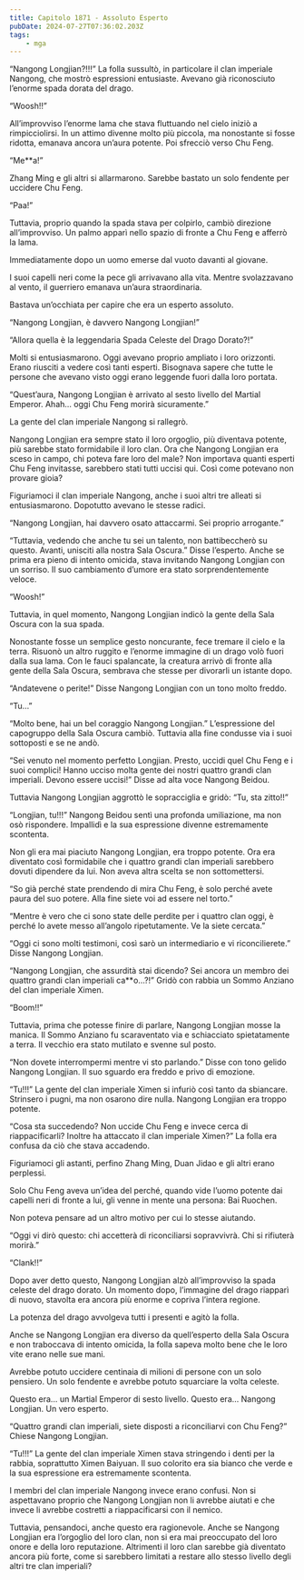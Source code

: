 ```yaml
---
title: Capitolo 1871 - Assoluto Esperto
pubDate: 2024-07-27T07:36:02.203Z
tags:
    - mga
---
```


“Nangong Longjian?!!!” La folla sussultò, in particolare il clan imperiale Nangong, che mostrò espressioni entusiaste. Avevano già riconosciuto l’enorme spada dorata del drago.

“Woosh!!”

All’improvviso l’enorme lama che stava fluttuando nel cielo iniziò a rimpicciolirsi. In un attimo divenne molto più piccola, ma nonostante si fosse ridotta, emanava ancora un’aura potente. Poi sfrecciò verso Chu Feng.

“Me**a!”

Zhang Ming e gli altri si allarmarono. Sarebbe bastato un solo fendente per uccidere Chu Feng.

“Paa!”

Tuttavia, proprio quando la spada stava per colpirlo, cambiò direzione all’improvviso. Un palmo apparì nello spazio di fronte a Chu Feng e afferrò la lama.

Immediatamente dopo un uomo emerse dal vuoto davanti al giovane.

I suoi capelli neri come la pece gli arrivavano alla vita. Mentre svolazzavano al vento, il guerriero emanava un’aura straordinaria.

Bastava un’occhiata per capire che era un esperto assoluto.

“Nangong Longjian, è davvero Nangong Longjian!”

“Allora quella è la leggendaria Spada Celeste del Drago Dorato?!”

Molti si entusiasmarono. Oggi avevano proprio ampliato i loro orizzonti. Erano riusciti a vedere così tanti esperti. Bisognava sapere che tutte le persone che avevano visto oggi erano leggende fuori dalla loro portata.

“Quest’aura, Nangong Longjian è arrivato al sesto livello del Martial Emperor. Ahah… oggi Chu Feng morirà sicuramente.”

La gente del clan imperiale Nangong si rallegrò.

Nangong Longjian era sempre stato il loro orgoglio, più diventava potente, più sarebbe stato formidabile il loro clan. Ora che Nangong Longjian era sceso in campo, chi poteva fare loro del male? Non importava quanti esperti Chu Feng invitasse, sarebbero stati tutti uccisi qui. Così come potevano non provare gioia?

Figuriamoci il clan imperiale Nangong, anche i suoi altri tre alleati si entusiasmarono. Dopotutto avevano le stesse radici.

“Nangong Longjian, hai davvero osato attaccarmi. Sei proprio arrogante.”

“Tuttavia, vedendo che anche tu sei un talento, non battibeccherò su questo. Avanti, unisciti alla nostra Sala Oscura.” Disse l’esperto. Anche se prima era pieno di intento omicida, stava invitando Nangong Longjian con un sorriso. Il suo cambiamento d’umore era stato sorprendentemente veloce.

“Woosh!”

Tuttavia, in quel momento, Nangong Longjian indicò la gente della Sala Oscura con la sua spada.

Nonostante fosse un semplice gesto noncurante, fece tremare il cielo e la terra. Risuonò un altro ruggito e l’enorme immagine di un drago volò fuori dalla sua lama. Con le fauci spalancate, la creatura arrivò di fronte alla gente della Sala Oscura, sembrava che stesse per divorarli un istante dopo.

“Andatevene o perite!” Disse Nangong Longjian con un tono molto freddo.

“Tu…”

“Molto bene, hai un bel coraggio Nangong Longjian.” L’espressione del capogruppo della Sala Oscura cambiò. Tuttavia alla fine condusse via i suoi sottoposti e se ne andò.

“Sei venuto nel momento perfetto Longjian. Presto, uccidi quel Chu Feng e i suoi complici! Hanno ucciso molta gente dei nostri quattro grandi clan imperiali. Devono essere uccisi!” Disse ad alta voce Nangong Beidou.

Tuttavia Nangong Longjian aggrottò le sopracciglia e gridò: “Tu, sta zitto!!”

“Longjian, tu!!!” Nangong Beidou sentì una profonda umiliazione, ma non osò rispondere. Impallidì e la sua espressione divenne estremamente scontenta.

Non gli era mai piaciuto Nangong Longjian, era troppo potente. Ora era diventato così formidabile che i quattro grandi clan imperiali sarebbero dovuti dipendere da lui. Non aveva altra scelta se non sottomettersi.

“So già perché state prendendo di mira Chu Feng, è solo perché avete paura del suo potere. Alla fine siete voi ad essere nel torto.”

“Mentre è vero che ci sono state delle perdite per i quattro clan oggi, è perché lo avete messo all’angolo ripetutamente. Ve la siete cercata.”

“Oggi ci sono molti testimoni, così sarò un intermediario e vi riconcilierete.” Disse Nangong Longjian.

“Nangong Longjian, che assurdità stai dicendo? Sei ancora un membro dei quattro grandi clan imperiali ca**o…?!” Gridò con rabbia un Sommo Anziano del clan imperiale Ximen.

“Boom!!”

Tuttavia, prima che potesse finire di parlare, Nangong Longjian mosse la manica. Il Sommo Anziano fu scaraventato via e schiacciato spietatamente a terra. Il vecchio era stato mutilato e svenne sul posto.

“Non dovete interrompermi mentre vi sto parlando.” Disse con tono gelido Nangong Longjian. Il suo sguardo era freddo e privo di emozione.

“Tu!!!” La gente del clan imperiale Ximen si infuriò così tanto da sbiancare. Strinsero i pugni, ma non osarono dire nulla. Nangong Longjian era troppo potente.

“Cosa sta succedendo? Non uccide Chu Feng e invece cerca di riappacificarli? Inoltre ha attaccato il clan imperiale Ximen?” La folla era confusa da ciò che stava accadendo.

Figuriamoci gli astanti, perfino Zhang Ming, Duan Jidao e gli altri erano perplessi.

Solo Chu Feng aveva un’idea del perché, quando vide l’uomo potente dai capelli neri di fronte a lui, gli venne in mente una persona: Bai Ruochen.

Non poteva pensare ad un altro motivo per cui lo stesse aiutando.

“Oggi vi dirò questo: chi accetterà di riconciliarsi sopravvivrà. Chi si rifiuterà morirà.”

“Clank!!”

Dopo aver detto questo, Nangong Longjian alzò all’improvviso la spada celeste del drago dorato. Un momento dopo, l’immagine del drago riapparì di nuovo, stavolta era ancora più enorme e copriva l’intera regione.

La potenza del drago avvolgeva tutti i presenti e agitò la folla.

Anche se Nangong Longjian era diverso da quell’esperto della Sala Oscura e non traboccava di intento omicida, la folla sapeva molto bene che le loro vite erano nelle sue mani.

Avrebbe potuto uccidere centinaia di milioni di persone con un solo pensiero. Un solo fendente e avrebbe potuto squarciare la volta celeste.

Questo era… un Martial Emperor di sesto livello. Questo era… Nangong Longjian. Un vero esperto.

“Quattro grandi clan imperiali, siete disposti a riconciliarvi con Chu Feng?” Chiese Nangong Longjian.

“Tu!!!” La gente del clan imperiale Ximen stava stringendo i denti per la rabbia, soprattutto Ximen Baiyuan. Il suo colorito era sia bianco che verde e la sua espressione era estremamente scontenta.

I membri del clan imperiale Nangong invece erano confusi. Non si aspettavano proprio che Nangong Longjian non li avrebbe aiutati e che invece li avrebbe costretti a riappacificarsi con il nemico.

Tuttavia, pensandoci, anche questo era ragionevole. Anche se Nangong Longjian era l’orgoglio del loro clan, non si era mai preoccupato del loro onore e della loro reputazione. Altrimenti il loro clan sarebbe già diventato ancora più forte, come si sarebbero limitati a restare allo stesso livello degli altri tre clan imperiali?



